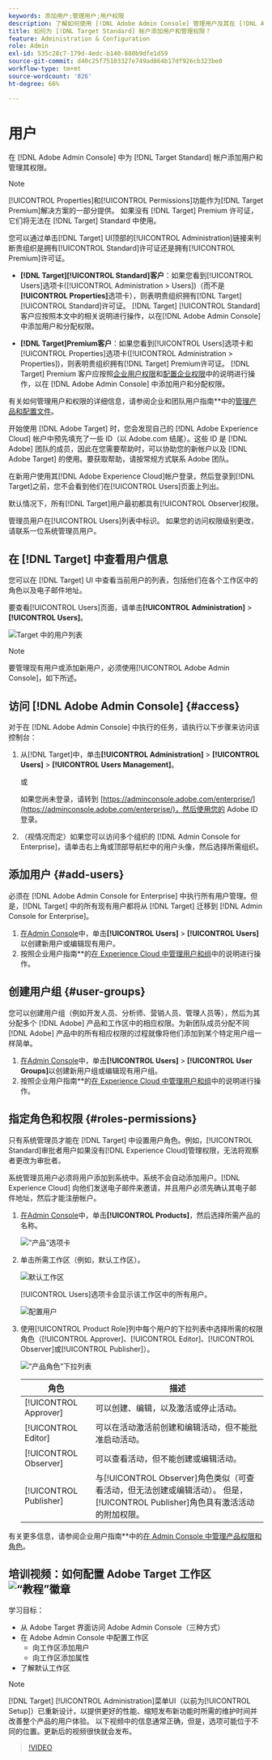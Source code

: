 ```yaml
---
keywords: 添加用户;管理用户;用户权限
description: 了解如何使用 [!DNL Adobe Admin Console] 管理用户及其在 [!DNL Adobe Target Standard] 中的权限和权利。
title: 如何为 [!DNL Target Standard] 帐户添加用户和管理权限？
feature: Administration & Configuration
role: Admin
exl-id: 535c28c7-179d-4edc-b140-880b9dfe1d59
source-git-commit: d40c25f75103327e749ad864b17df926cb323be0
workflow-type: tm+mt
source-wordcount: '826'
ht-degree: 66%

---
```


# 用户

在 [!DNL Adobe Admin Console] 中为 [!DNL Target Standard] 帐户添加用户和管理其权限。

>[!NOTE]
>
>[!UICONTROL Properties]和[!UICONTROL Permissions]功能作为[!DNL Target Premium]解决方案的一部分提供。 如果没有 [!DNL Target] Premium 许可证，它们将无法在 [!DNL Target] Standard 中使用。
>
>您可以通过单击[!DNL Target] UI顶部的[!UICONTROL Administration]链接来判断贵组织是拥有[!UICONTROL Standard]许可证还是拥有[!UICONTROL Premium]许可证。
>
>* **[!DNL Target][!UICONTROL Standard]客户**：如果您看到[!UICONTROL Users]选项卡([!UICONTROL Administration > Users])（而不是&#x200B;**[!UICONTROL Properties]**&#x200B;选项卡），则表明贵组织拥有[!DNL Target] [!UICONTROL Standard]许可证。 [!DNL Target] [!UICONTROL Standard]客户应按照本文中的相关说明进行操作，以在[!DNL Adobe Admin Console]中添加用户和分配权限。
>
>* **[!DNL Target]Premium客户**：如果您看到[!UICONTROL Users]选项卡和[!UICONTROL Properties]选项卡([!UICONTROL Administration > Properties])，则表明贵组织拥有[!DNL Target] Premium许可证。 [!DNL Target] Premium 客户应按照[企业用户权限](/help/main/administrating-target/c-user-management/property-channel/property-channel.md)和[配置企业权限](/help/main/administrating-target/c-user-management/property-channel/properties-overview.md)中的说明进行操作，以在 [!DNL Adobe Admin Console] 中添加用户和分配权限。
>
>有关如何管理用户和权限的详细信息，请参阅企业和团队用户指南&#x200B;**&#x200B;中的[管理产品和配置文件](https://helpx.adobe.com/enterprise/using/manage-products-and-profiles.html)。

开始使用 [!DNL Adobe Target] 时，您会发现自己的 [!DNL Adobe Experience Cloud] 帐户中预先填充了一些 ID（以 Adobe.com 结尾）。这些 ID 是 [!DNL Adobe] 团队的成员，因此在您需要帮助时，可以协助您的新帐户以及 [!DNL Adobe Target] 的使用。要获取帮助，请按常规方式联系 Adobe 团队。

在新用户使用其[!DNL Adobe Experience Cloud]帐户登录，然后登录到[!DNL Target]之前，您不会看到他们在[!UICONTROL Users]页面上列出。

默认情况下，所有[!DNL Target]用户最初都具有[!UICONTROL Observer]权限。

管理员用户在[!UICONTROL Users]列表中标识。 如果您的访问权限级别更改，请联系一位系统管理员用户。

## 在 [!DNL Target] 中查看用户信息

您可以在 [!DNL Target] UI 中查看当前用户的列表，包括他们在各个工作区中的角色以及电子邮件地址。

要查看[!UICONTROL Users]页面，请单击&#x200B;**[!UICONTROL Administration]** > **[!UICONTROL Users]**。

![Target 中的用户列表](/help/main/administrating-target/c-user-management/c-user-management/assets/user-list-target.png)

>[!NOTE]
>
>要管理现有用户或添加新用户，必须使用[!UICONTROL Adobe Admin Console]，如下所述。

## 访问 [!DNL Adobe Admin Console] {#access}

对于在 [!DNL Adobe Admin Console] 中执行的任务，请执行以下步骤来访问该控制台：

1. 从[!DNL Target]中，单击&#x200B;**[!UICONTROL Administration]** > **[!UICONTROL Users]** > **[!UICONTROL Users Management]**。

   或

   如果您尚未登录，请转到 [https://adminconsole.adobe.com/enterprise/](https://adminconsole.adobe.com/enterprise/)，然后使用您的 Adobe ID 登录。

1. （视情况而定）如果您可以访问多个组织的 [!DNL Admin Console for Enterprise]，请单击右上角或顶部导航栏中的用户头像，然后选择所需组织。

## 添加用户 {#add-users}

必须在 [!DNL Adobe Admin Console for Enterprise] 中执行所有用户管理。但是，[!DNL Target] 中的所有现有用户都将从 [!DNL Target] 迁移到 [!DNL Admin Console for Enterprise]。

1. [在Admin Console](/help/main/administrating-target/c-user-management/c-user-management/user-management.md#section_79796E0227D048F59BAE0AB02E544EBE)中，单击&#x200B;**[!UICONTROL Users]** > **[!UICONTROL Users]**&#x200B;以创建新用户或编辑现有用户。
1. 按照企业用户指南&#x200B;**&#x200B;的[在 Experience Cloud 中管理用户和组](https://helpx.adobe.com/enterprise/help/users.html)中的说明进行操作。

## 创建用户组 {#user-groups}

您可以创建用户组（例如开发人员、分析师、营销人员、管理人员等），然后为其分配多个 [!DNL Adobe] 产品和工作区中的相应权限。为新团队成员分配不同 [!DNL Adobe] 产品中的所有相应权限的过程就像将他们添加到某个特定用户组一样简单。

1. [在Admin Console](/help/main/administrating-target/c-user-management/c-user-management/user-management.md#section_79796E0227D048F59BAE0AB02E544EBE)中，单击&#x200B;**[!UICONTROL Users]** > **[!UICONTROL User Groups]**&#x200B;以创建新用户组或编辑现有用户组。
1. 按照企业用户指南&#x200B;**&#x200B;的[在 Experience Cloud 中管理用户和组](https://helpx.adobe.com/enterprise/help/users.html)中的说明进行操作。

## 指定角色和权限 {#roles-permissions}

只有系统管理员才能在 [!DNL Target] 中设置用户角色。例如，[!UICONTROL Standard]审批者用户如果没有[!DNL Experience Cloud]管理权限，无法将观察者更改为审批者。

系统管理员用户必须将用户添加到系统中。系统不会自动添加用户。[!DNL Experience Cloud] 向他们发送电子邮件来邀请，并且用户必须先确认其电子邮件地址，然后才能注册帐户。

1. [在Admin Console](/help/main/administrating-target/c-user-management/c-user-management/user-management.md#section_79796E0227D048F59BAE0AB02E544EBE)中，单击&#x200B;**[!UICONTROL Products]**，然后选择所需产品的名称。

   ![“产品”选项卡](/help/main/administrating-target/c-user-management/c-user-management/assets/workspace-publisher.png)

1. 单击所需工作区（例如，默认工作区）。

   ![默认工作区](/help/main/administrating-target/c-user-management/c-user-management/assets/default-workspace-new.png)

   [!UICONTROL Users]选项卡会显示该工作区中的所有用户。

   ![配置用户](/help/main/administrating-target/c-user-management/c-user-management/assets/configuration_users-new-publisher.png)

1. 使用[!UICONTROL Product Role]列中每个用户的下拉列表中选择所需的权限角色（[!UICONTROL Approver]、[!UICONTROL Editor]、[!UICONTROL Observer]或[!UICONTROL Publisher]）。

   ![“产品角色”下拉列表](/help/main/administrating-target/c-user-management/c-user-management/assets/product-role-new.png)

   | 角色 | 描述 |
   |--- |--- |
   | [!UICONTROL Approver] | 可以创建、编辑，以及激活或停止活动。 |
   | [!UICONTROL Editor] | 可以在活动激活前创建和编辑活动，但不能批准启动活动。 |
   | [!UICONTROL Observer] | 可以查看活动，但不能创建或编辑活动。 |
   | [!UICONTROL Publisher] | 与[!UICONTROL Observer]角色类似（可查看活动，但无法创建或编辑活动）。 但是，[!UICONTROL Publisher]角色具有激活活动的附加权限。 |

有关更多信息，请参阅企业用户指南&#x200B;**&#x200B;中的[在 Admin Console 中管理产品权限和角色](https://helpx.adobe.com/enterprise/help/manage-permissions-and-roles.html)。

## 培训视频：如何配置 Adobe Target 工作区 ![“教程”徽章](/help/main/assets/tutorial.png)

学习目标：

* 从 Adobe Target 界面访问 Adobe Admin Console（三种方式）
* 在 Adobe Admin Console 中配置工作区
   * 向工作区添加用户
   * 向工作区添加属性
* 了解默认工作区

>[!NOTE]
>
>[!DNL Target] [!UICONTROL Administration]菜单UI（以前为[!UICONTROL Setup]）已重新设计，以提供更好的性能、缩短发布新功能时所需的维护时间并改善整个产品的用户体验。 以下视频中的信息通常正确，但是，选项可能位于不同的位置。更新后的视频很快就会发布。

>[!VIDEO](https://video.tv.adobe.com/v/19463/)
